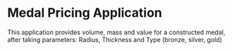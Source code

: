 # Medal Pricing Application

This application provides volume, mass and value for a constructed medal, after taking parameters: Radius, Thickness and Type (bronze, silver, gold)
